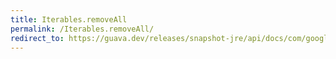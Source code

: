 ```yaml
---
title: Iterables.removeAll
permalink: /Iterables.removeAll/
redirect_to: https://guava.dev/releases/snapshot-jre/api/docs/com/google/common/collect/Iterables.html#removeAll-java.lang.Iterable-java.util.Collection-
---
```

